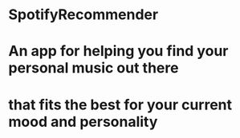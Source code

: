 # SpotifyRecommender
# An app for helping you find your personal music out there
# that fits the best for your current mood and personality
